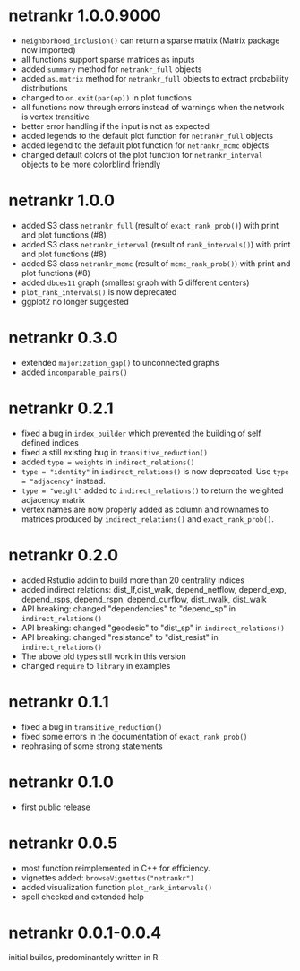 # netrankr 1.0.0.9000

* `neighborhood_inclusion()` can return a sparse matrix (Matrix package now imported)
* all functions support sparse matrices as inputs
* added `summary` method for `netrankr_full` objects
* added `as.matrix` method for `netrankr_full` objects to extract probability distributions
* changed to `on.exit(par(op))` in plot functions
* all functions now through errors instead of warnings when the network is vertex transitive
* better error handling if the input is not as expected
* added legends to the default plot function for `netrankr_full` objects
* added legend to the default plot function for `netrankr_mcmc` objects
* changed default colors of the plot function for `netrankr_interval` objects to be more colorblind friendly

# netrankr 1.0.0

* added S3 class `netrankr_full` (result of `exact_rank_prob()`) with print and plot functions (#8)
* added S3 class `netrankr_interval` (result of `rank_intervals()`) with print and plot functions (#8)
* added S3 class `netrankr_mcmc` (result of `mcmc_rank_prob()`) with print and plot functions (#8)
* added `dbces11` graph (smallest graph with 5 different centers)
* `plot_rank_intervals()` is now deprecated 
* ggplot2 no longer suggested


# netrankr 0.3.0

* extended `majorization_gap()` to unconnected graphs
* added `incomparable_pairs()`

# netrankr 0.2.1

* fixed a bug in `index_builder` which prevented the building of self defined indices
* fixed a still existing bug in `transitive_reduction()`
* added `type = weights` in `indirect_relations()`
* `type = "identity"` in `indirect_relations()` is now deprecated. Use `type = "adjacency"` instead.
* `type = "weight"` added to `indirect_relations()` to return the weighted adjacency matrix
* vertex names are now properly added as column and rownames to matrices produced by `indirect_relations()` and
`exact_rank_prob()`.

# netrankr 0.2.0

* added Rstudio addin to build more than 20 centrality indices
* added indirect relations: dist_lf,dist_walk, depend_netflow, 
depend_exp, depend_rsps, depend_rspn, depend_curflow, dist_rwalk, dist_walk
* API breaking: changed "dependencies" to "depend_sp" in `indirect_relations()`
* API breaking: changed "geodesic" to "dist_sp" in `indirect_relations()`
* API breaking: changed "resistance" to "dist_resist" in `indirect_relations()`
* The above old types still work in this version
* changed `require` to `library` in examples

# netrankr 0.1.1

* fixed a bug in `transitive_reduction()`
* fixed some errors in the documentation of `exact_rank_prob()`
* rephrasing of some strong statements

# netrankr 0.1.0

* first public release

# netrankr 0.0.5

* most function reimplemented in C++ for efficiency. 
* vignettes added: `browseVignettes("netrankr")`
* added visualization function `plot_rank_intervals()`
* spell checked and extended help

# netrankr 0.0.1-0.0.4

initial builds, predominantely written in R.

